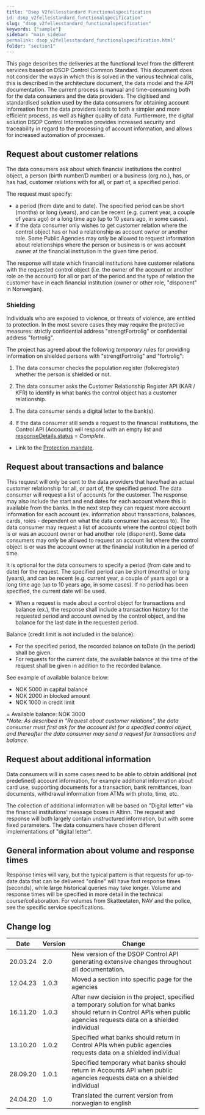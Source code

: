 ```yaml
---
title: "Dsop V2fellesstandard Functionalspecification
id: dsop_v2fellesstandard_functionalspecification"
slug: "dsop_v2fellesstandard_functionalspecification"
keywords: ["sample"]
sidebar: "main_sidebar
permalink: dsop_v2fellesstandard_functionalspecification.html"
folder: "section1"
---
```


This page describes the deliveries at the functional level from the different services based on DSOP Control Common
Standard. This document does not consider the ways in which this is solved in the various technical calls, this is
described in the architecture document, the data model and the API documentation. The current process is manual and
time-consuming both for the data consumers and the data providers. The digitised and standardised solution
used by the data consumers for obtaining account information from the data providers leads to both a
simpler and more efficient process, as well as higher quality of data. Furthermore, the digital solution DSOP Control
Information provides increased security and traceability in regard to the processing of account information, and allows
for increased automation of processes.

## Request about customer relations

The data consumers ask about which financial institutions the control object, a person (birth number/D number) or a business (org.no.), has,
or has had, customer relations with for all, or part of, a specified period.

The request must specify:
- a period (from date and to date). The specified period can be short (months) or long (years), and can be recent (e.g. current year, a couple of years ago) or a long time ago (up to 10 years ago, in some cases).
- if the data consumer only wishes to get customer relation where the control object has or had a relationship as account owner or another role. Some Public Agencies may only be allowed to request information about relationships where the person or business is or was account owner at the financial institution in the given time period.

The response will state which financial institutions have customer relations with the requested control object (i.e.
the owner of the account or another role on the account) for all or part of the period and the type of relation the customer
have in each financial institution (owner or other role, "disponent" in Norwegian).

### Shielding

Individuals who are exposed to violence, or threats of violence, are entitled to protection. In the most severe cases
they may require the protective measures: strictly confidential address "strengtFortrolig" or
confidential address "fortrolig".

The project has agreed about the following *temporary* rules for providing information on shielded persons with
"strengtFortrolig" and "fortrolig":

1. The data consumer checks the population register (folkeregister) whether the person is shielded or not.

2. The data consumer asks the Customer Relationship Register API (KAR / KFR) to identify in what banks the control object has a customer relationship.

3. The data consumer sends a digital letter to the bank(s).

4. If the data consumer still sends a request to the financial institutions, the Control API (Accounts) will respond with an empty list and [responseDetails.status](https:/dokumentasjon.dsop.no/dsop_v2fellesstandard_accounts#responsedetailsstatus) = *Complete*.

- Link to the [Protection mandate](https:/lovdata.no/dokument/INS/forskrift/1972-03-17-3352).

## Request about transactions and balance

This request will only be sent to the data providers that have/had an actual customer relationship for all, or part
of, the specified period. The data consumer will request a list of accounts for the customer. The response may also
include the start and end dates for each account where this is available from the banks. In the next step they can
request more account information for each account (ex. information about transactions, balances, cards, roles -
dependent on what the data consumer has access to). The data consumer may request a list of accounts where the control
object both is or was an account owner or had another role (disponent). Some data consumers may only be allowed to
request an account list where the control object is or was the account owner at the financial institution in a period
of time.

It is optional for the data consumers to specify a period (from date and to date) for the request. The specified
period can be short (months) or long (years), and can be recent (e.g. current year, a couple of years ago) or a long
time ago (up to 10 years ago, in some cases). If no period has been specified, the current date will be used.

* When a request is made about a control object for transactions and balance (ex.), the response shall include a transaction history for the requested period and account owned by the control object, and the balance for the last date in the requested period.

Balance (credit limit is not included in the balance):

* For the specified period, the recorded balance on toDate (in the period) shall be given.
* For requests for the current date, the available balance at the time of the request shall be given in addition to the recorded balance.

See example of available balance below:

* NOK 5000 in capital balance
* NOK 2000 in blocked amount
* NOK 1000 in credit limit

= Available balance: NOK 3000
<br  />
**Note: As described in "Request about customer relations", the data consumer must first ask for the account list for a
specified control object, and thereafter the data consumer may send a request for
transactions and balance.*

## Request about additional information

Data consumers will in some cases need to be able to obtain additional (not predefined) account information, for
example additional information about card use, supporting documents for a transaction, bank remittances, loan documents,
withdrawal information from ATMs with photo, time, etc.

The collection of additional information will be based on "Digital letter" via the financial institutions' message boxes
in Altinn. The request and response will both largely contain unstructured information, but with some fixed parameters.
The data consumers have chosen different implementations of "digital letter".

## General information about volume and response times

Response times will vary, but the typical pattern is that requests for up-to-date data that can be delivered "online"
will have fast response times (seconds), while large historical queries may take longer. Volume and response times will
be specified in more detail in the technical course/collaboration. For volumes from Skatteetaten, NAV and the police,
see the specific service specifications.

## Change log

| Date | Version | Change |
| ---------- | --------- | ---------------------------------------------------------------------------------------------------------------------------------------------------------------------------- |
| 20.03.24 | 2.0 | New version of the DSOP Control API generating extensive changes throughout all documentation. |
| 12.04.23 | 1.0.3 | Moved a section into specific page for the agencies |
| 16.11.20 | 1.0.3 | After new decision in the project, specified a temporary solution for what banks should return in Control APIs when public agencies requests data on a shielded individual |
| 13.10.20 | 1.0.2 | Specified what banks should return in Control APIs when public agencies requests data on a shielded individual |
| 28.09.20 | 1.0.1 | Specified temporary what banks should return in Accounts API when public agencies requests data on a shielded individual |
| 24.04.20 | 1.0 | Translated the current version from norwegian to english |

